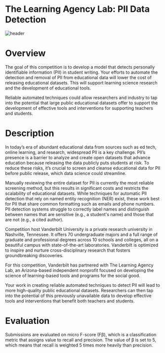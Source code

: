 # The Learning Agency Lab: PII Data Detection
![header](https://github.com/JamesSuryaPutra/The-Learning-Agency-Lab-PII-Data-Detection/assets/155945814/39c1aa8d-8bba-41e0-a62b-b93d099a5456)

# Overview
The goal of this competition is to develop a model that detects personally identifiable information (PII) in student writing. Your efforts to automate the detection and removal of PII from educational data will lower the cost of releasing educational datasets. This will support learning science research and the development of educational tools.

Reliable automated techniques could allow researchers and industry to tap into the potential that large public educational datasets offer to support the development of effective tools and interventions for supporting teachers and students.

# Description
In today’s era of abundant educational data from sources such as ed tech, online learning, and research, widespread PII is a key challenge. PII’s presence is a barrier to analyze and create open datasets that advance education because releasing the data publicly puts students at risk. To reduce these risks, it’s crucial to screen and cleanse educational data for PII before public release, which data science could streamline.

Manually reviewing the entire dataset for PII is currently the most reliable screening method, but this results in significant costs and restricts the scalability of educational datasets. While techniques for automatic PII detection that rely on named entity recognition (NER) exist, these work best for PII that share common formatting such as emails and phone numbers. PII detection systems struggle to correctly label names and distinguish between names that are sensitive (e.g., a student's name) and those that are not (e.g., a cited author).

Competition host Vanderbilt University is a private research university in Nashville, Tennessee. It offers 70 undergraduate majors and a full range of graduate and professional degrees across 10 schools and colleges, all on a beautiful campus with state-of-the-art laboratories. Vanderbilt is optimized to inspire and nurture cross-disciplinary research that fosters groundbreaking discoveries.

For this competition, Vanderbilt has partnered with The Learning Agency Lab, an Arizona-based independent nonprofit focused on developing the science of learning-based tools and programs for the social good.

Your work in creating reliable automated techniques to detect PII will lead to more high-quality public educational datasets. Researchers can then tap into the potential of this previously unavailable data to develop effective tools and interventions that benefit both teachers and students.

# Evaluation
Submissions are evaluated on micro F-score (Fβ), which is a classification metric that assigns value to recall and precision. The value of β is set to 5, which means that recall is weighted 5 times more heavily than precision.
